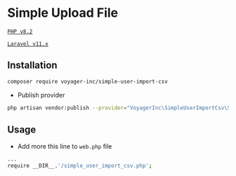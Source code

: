 # Simple Upload File

[`PHP v8.2`](https://php.net)

[`Laravel v11.x`](https://github.com/laravel/laravel)

## Installation

```bash
composer require voyager-inc/simple-user-import-csv
```

- Publish provider
```bash
php artisan vendor:publish --provider="VoyagerInc\SimpleUserImportCsv\SimpleUserImportCsvServiceProvider"
```

## Usage

- Add more this line to `web.php` file

```bash
...
require __DIR__.'/simple_user_import_csv.php';
```